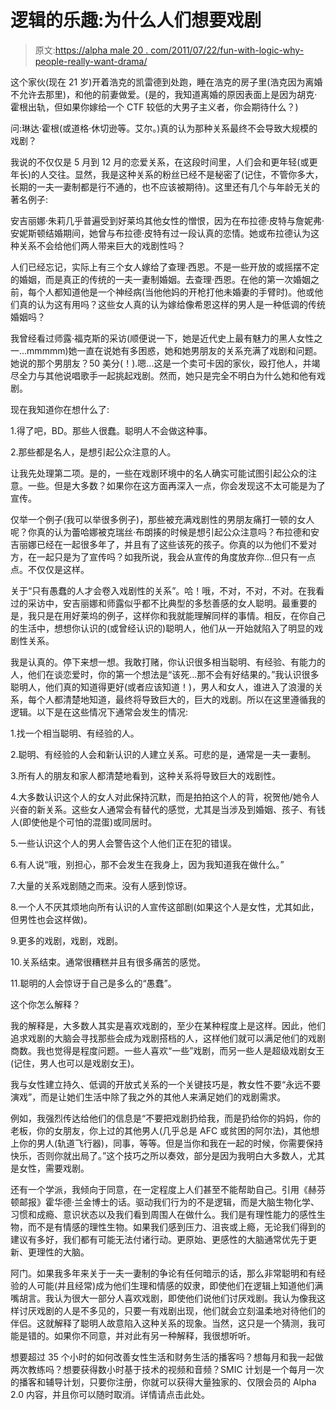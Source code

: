 # 逻辑的乐趣:为什么人们想要戏剧

> 原文:[https://alpha male 20 . com/2011/07/22/fun-with-logic-why-people-really-want-drama/](https://alphamale20.com/2011/07/22/fun-with-logic-why-people-really-want-drama/)

这个家伙(现在 21 岁)开着浩克的凯雷德到处跑，睡在浩克的房子里(浩克因为离婚不允许去那里)，和他的前妻做爱。(是的，我知道离婚的原因表面上是因为胡克·霍根出轨，但如果你嫁给一个 CTF 较低的大男子主义者，你会期待什么？)

问:琳达·霍根(或道格·休切逊等。艾尔。)真的认为那种关系最终不会导致大规模的戏剧？

我说的不仅仅是 5 月到 12 月的恋爱关系，在这段时间里，人们会和更年轻(或更年长)的人交往。显然，我是这种关系的粉丝已经不是秘密了(记住，不管你多大，长期的一夫一妻制都是行不通的，也不应该被期待)。这里还有几个与年龄无关的著名例子:

安吉丽娜·朱莉几乎普遍受到好莱坞其他女性的憎恨，因为在布拉德·皮特与詹妮弗·安妮斯顿结婚期间，她曾与布拉德·皮特有过一段认真的恋情。她或布拉德认为这种关系不会给他们两人带来巨大的戏剧性吗？

人们已经忘记，实际上有三个女人嫁给了查理·西恩。不是一些开放的或摇摆不定的婚姻，而是真正的传统的一夫一妻制婚姻。去查理·西恩。在他的第一次婚姻之前，每个人都知道他是一个神经病(当他他妈的开枪打他未婚妻的手臂时)。他或他们真的认为这有用吗？这些女人真的认为嫁给像希恩这样的男人是一种低调的传统婚姻吗？

我曾经看过师露·福克斯的采访(顺便说一下，她是近代史上最有魅力的黑人女性之一...mmmmm)她一直在说她有多困惑，她和她男朋友的关系充满了戏剧和问题。她说的那个男朋友？50 美分(！).嗯...这是一个卖可卡因的家伙，殴打他人，并竭尽全力与其他说唱歌手一起挑起戏剧。然而，她只是完全不明白为什么她和他有戏剧。

现在我知道你在想什么了:

1.得了吧，BD。那些人很蠢。聪明人不会做这种事。

2.那些都是名人，是想引起公众注意的人。

让我先处理第二项。是的，一些在戏剧环境中的名人确实可能试图引起公众的注意。一些。但是大多数？如果你在这方面再深入一点，你会发现这不太可能是为了宣传。

仅举一个例子(我可以举很多例子)，那些被充满戏剧性的男朋友痛打一顿的女人呢？你真的认为蕾哈娜被克瑞丝·布朗揍的时候是想引起公众注意吗？布拉德和安吉丽娜已经在一起很多年了，并且有了这些该死的孩子。你真的以为他们不爱对方，在一起只是为了宣传吗？如我所说，我会从宣传的角度放弃你...但只有一点点。不仅仅是这样。

关于“只有愚蠢的人才会卷入戏剧性的关系”。哈！哦，不对，不对，不对。在我看过的采访中，安吉丽娜和师露似乎都不比典型的多愁善感的女人聪明。最重要的是，我只是在用好莱坞的例子，这样你和我就能理解同样的事情。相反，在你自己的生活中，想想你认识的(或曾经认识的)聪明人，他们从一开始就陷入了明显的戏剧性关系。

我是认真的。停下来想一想。我敢打赌，你认识很多相当聪明、有经验、有能力的人，他们在谈恋爱时，你的第一个想法是“该死...那不会有好结果的。”我认识很多聪明人，他们真的知道得更好(或者应该知道！)，男人和女人，谁进入了浪漫的关系，每个人都清楚地知道，最终将导致巨大的，巨大的戏剧。所以在这里遵循我的逻辑。以下是在这些情况下通常会发生的情况:

1.找一个相当聪明、有经验的人。

2.聪明、有经验的人会和新认识的人建立关系。可悲的是，通常是一夫一妻制。

3.所有人的朋友和家人都清楚地看到，这种关系将导致巨大的戏剧性。

4.大多数认识这个人的女人对此保持沉默，而是拍拍这个人的背，祝贺他/她令人兴奋的新关系。这些女人通常会有替代的感觉，尤其是当涉及到婚姻、孩子、有钱人(即使他是个可怕的混蛋)或同居时。

5.一些认识这个人的男人会警告这个人他们正在犯的错误。

6.有人说“哦，别担心，那不会发生在我身上，因为我知道我在做什么。”

7.大量的关系戏剧随之而来。没有人感到惊讶。

8.一个人不厌其烦地向所有认识的人宣传这部剧(如果这个人是女性，尤其如此，但男性也会这样做)。

9.更多的戏剧，戏剧，戏剧。

10.关系结束。通常很糟糕并且有很多痛苦的感觉。

11.聪明的人会惊讶于自己是多么的“愚蠢”。

这个你怎么解释？

我的解释是，大多数人其实是喜欢戏剧的，至少在某种程度上是这样。因此，他们追求戏剧的大脑会寻找那些会成为戏剧搭档的人，这样他们就可以满足他们的戏剧商数。我也觉得是程度问题。一些人喜欢“一些”戏剧，而另一些人是超级戏剧女王(记住，男人也可以是戏剧女王)。

我与女性建立持久、低调的开放式关系的一个关键技巧是，教女性不要“永远不要演戏”，而是让她们生活中除了我之外的其他人来满足她们的戏剧需求。

例如，我强烈传达给他们的信息是“不要把戏剧扔给我，而是扔给你的妈妈，你的老板，你的女朋友，你上过的其他男人(几乎总是 AFC 或贫困的阿尔法)，其他想上你的男人(轨道飞行器)，同事，等等。但是当你和我在一起的时候，你需要保持快乐，否则你就出局了。”这个技巧之所以奏效，部分是因为我明白大多数人，尤其是女性，需要戏剧。

还有一个学派，我倾向于同意，在一定程度上人们甚至不能帮助自己。引用《赫芬顿邮报》霍华德·兰金博士的话。驱动我们行为的不是逻辑，而是大脑生物化学、习惯和成瘾、意识状态以及我们看到周围人在做什么。我们是有理性能力的感性生物，而不是有情感的理性生物。如果我们感到压力、沮丧或上瘾，无论我们得到的建议有多好，我们都有可能无法付诸行动。更原始、更感性的大脑通常优先于更新、更理性的大脑。

阿门。如果我多年来关于一夫一妻制的争论有任何暗示的话，那么非常聪明和有经验的人可能(并且经常)成为他们生理和情感的奴隶，即使他们在逻辑上知道他们满嘴胡言。我认为很大一部分人喜欢戏剧，即使他们说他们讨厌戏剧。我认为像我这样讨厌戏剧的人是不多见的，只要一有戏剧出现，他们就会立刻温柔地对待他们的伴侣。这就解释了聪明人故意陷入这种关系的现象。当然，这只是一个猜测，我可能是错的。如果你不同意，并对此有另一种解释，我很想听听。

想要超过 35 个小时的如何改善女性生活和财务生活的播客吗？想每月和我一起做两次教练吗？想要获得数小时基于技术的视频和音频？SMIC 计划是一个每月一次的播客和辅导计划，只要你注册，你就可以获得大量独家的、仅限会员的 Alpha 2.0 内容，并且你可以随时取消。详情请点击此处。